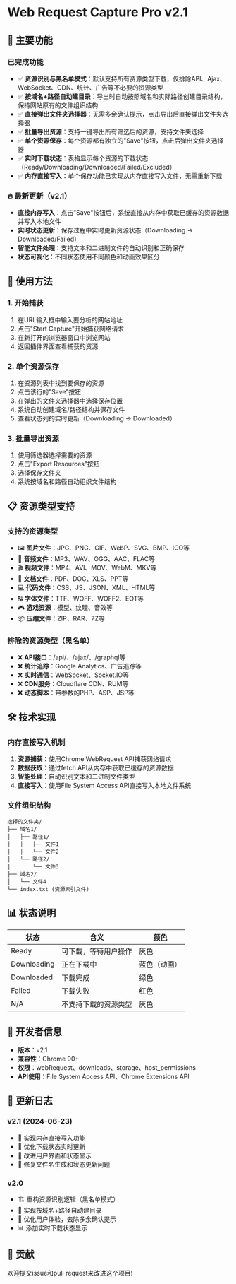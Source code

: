 # Web Request Capture Pro v2.1

## 🎯 主要功能

### 已完成功能
- ✅ **资源识别与黑名单模式**：默认支持所有资源类型下载，仅排除API、Ajax、WebSocket、CDN、统计、广告等不必要的资源类型
- ✅ **按域名+路径自动建目录**：导出时自动按照域名和实际路径创建目录结构，保持网站原有的文件组织结构
- ✅ **直接弹出文件夹选择器**：无需多余确认提示，点击导出后直接弹出文件夹选择器
- ✅ **批量导出资源**：支持一键导出所有筛选后的资源，支持文件夹选择
- ✅ **单个资源保存**：每个资源都有独立的"Save"按钮，点击后弹出文件夹选择器
- ✅ **实时下载状态**：表格显示每个资源的下载状态（Ready/Downloading/Downloaded/Failed/Excluded）
- ✅ **内存直接写入**：单个保存功能已实现从内存直接写入文件，无需重新下载

### 🔥 最新更新（v2.1）
- **直接内存写入**：点击"Save"按钮后，系统直接从内存中获取已缓存的资源数据并写入本地文件
- **实时状态更新**：保存过程中实时更新资源状态（Downloading → Downloaded/Failed）
- **智能文件处理**：支持文本和二进制文件的自动识别和正确保存
- **状态可视化**：不同状态使用不同颜色和动画效果区分

## 🚀 使用方法

### 1. 开始捕获
1. 在URL输入框中输入要分析的网站地址
2. 点击"Start Capture"开始捕获网络请求
3. 在新打开的浏览器窗口中浏览网站
4. 返回插件界面查看捕获的资源

### 2. 单个资源保存
1. 在资源列表中找到要保存的资源
2. 点击该行的"Save"按钮
3. 在弹出的文件夹选择器中选择保存位置
4. 系统自动创建域名/路径结构并保存文件
5. 查看状态列的实时更新（Downloading → Downloaded）

### 3. 批量导出资源
1. 使用筛选器选择需要的资源
2. 点击"Export Resources"按钮
3. 选择保存文件夹
4. 系统按域名和路径自动组织文件结构

## 📋 资源类型支持

### 支持的资源类型
- 🖼️ **图片文件**：JPG、PNG、GIF、WebP、SVG、BMP、ICO等
- 🎵 **音频文件**：MP3、WAV、OGG、AAC、FLAC等
- 🎬 **视频文件**：MP4、AVI、MOV、WebM、MKV等
- 📄 **文档文件**：PDF、DOC、XLS、PPT等
- 💻 **代码文件**：CSS、JS、JSON、XML、HTML等
- 🔠 **字体文件**：TTF、WOFF、WOFF2、EOT等
- 🎮 **游戏资源**：模型、纹理、音效等
- 📦 **压缩文件**：ZIP、RAR、7Z等

### 排除的资源类型（黑名单）
- ❌ **API接口**：/api/、/ajax/、/graphql等
- ❌ **统计追踪**：Google Analytics、广告追踪等
- ❌ **实时通信**：WebSocket、Socket.IO等
- ❌ **CDN服务**：Cloudflare CDN、RUM等
- ❌ **动态脚本**：带参数的PHP、ASP、JSP等

## 🛠️ 技术实现

### 内存直接写入机制
1. **资源捕获**：使用Chrome WebRequest API捕获网络请求
2. **数据获取**：通过fetch API从内存中获取已缓存的资源数据
3. **智能处理**：自动识别文本和二进制文件类型
4. **直接写入**：使用File System Access API直接写入本地文件系统

### 文件组织结构
```
选择的文件夹/
├── 域名1/
│   ├── 路径1/
│   │   ├── 文件1
│   │   └── 文件2
│   └── 路径2/
│       └── 文件3
├── 域名2/
│   └── 文件4
└── index.txt (资源索引文件)
```

## 📊 状态说明

| 状态 | 含义 | 颜色 |
|------|------|------|
| Ready | 可下载，等待用户操作 | 灰色 |
| Downloading | 正在下载中 | 蓝色（动画） |
| Downloaded | 下载完成 | 绿色 |
| Failed | 下载失败 | 红色 |
| N/A | 不支持下载的资源类型 | 灰色 |

## 🔧 开发者信息

- **版本**：v2.1
- **兼容性**：Chrome 90+
- **权限**：webRequest、downloads、storage、host_permissions
- **API使用**：File System Access API、Chrome Extensions API

## 📝 更新日志

### v2.1 (2024-06-23)
- 🎉 实现内存直接写入功能
- 🔄 优化下载状态实时更新
- 🎨 改进用户界面和状态显示
- 🐛 修复文件名生成和状态更新问题

### v2.0
- 🏗️ 重构资源识别逻辑（黑名单模式）
- 📁 实现按域名+路径自动建目录
- 🎯 优化用户体验，去除多余确认提示
- 📊 添加实时下载状态显示

## 🤝 贡献

欢迎提交issue和pull request来改进这个项目!
